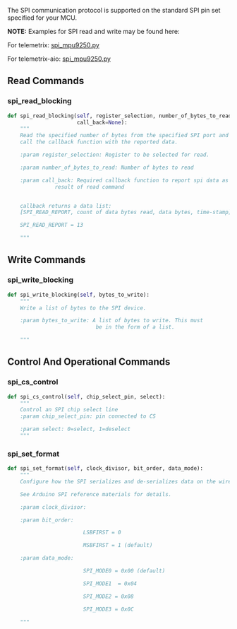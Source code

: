 The SPI communication protocol is supported on the standard SPI pin set specified for 
your MCU.

**NOTE:** Examples for SPI read and write may be found here:

For telemetrix: [spi_mpu9250.py](https://github.com/MrYsLab/telemetrix/blob/master/examples/spi_mpu9250.py)

For telemetrix-aio: [spi_mpu9250.py](https://github.com/MrYsLab/telemetrix-aio/blob/master/examples/spi_mpu9250.py)

## Read Commands

### spi_read_blocking
```python
def spi_read_blocking(self, register_selection, number_of_bytes_to_read,
                      call_back=None):
    """
    Read the specified number of bytes from the specified SPI port and
    call the callback function with the reported data.

    :param register_selection: Register to be selected for read.

    :param number_of_bytes_to_read: Number of bytes to read

    :param call_back: Required callback function to report spi data as a
               result of read command


    callback returns a data list:
    [SPI_READ_REPORT, count of data bytes read, data bytes, time-stamp]

    SPI_READ_REPORT = 13

    """
```

## Write Commands

### spi_write_blocking
```python
def spi_write_blocking(self, bytes_to_write):
    """
    Write a list of bytes to the SPI device.

    :param bytes_to_write: A list of bytes to write. This must
                            be in the form of a list.

    """
```

## Control And Operational Commands

### spi_cs_control
```python
def spi_cs_control(self, chip_select_pin, select):
    """
    Control an SPI chip select line
    :param chip_select_pin: pin connected to CS

    :param select: 0=select, 1=deselect
    """
```

### spi_set_format
```python
def spi_set_format(self, clock_divisor, bit_order, data_mode):
    """
    Configure how the SPI serializes and de-serializes data on the wire.

    See Arduino SPI reference materials for details.

    :param clock_divisor:

    :param bit_order:

                        LSBFIRST = 0

                        MSBFIRST = 1 (default)

    :param data_mode:

                        SPI_MODE0 = 0x00 (default)

                        SPI_MODE1  = 0x04

                        SPI_MODE2 = 0x08

                        SPI_MODE3 = 0x0C

    """
```
